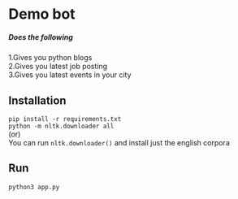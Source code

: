 # Demo bot
##### Does the following

1.Gives you python blogs  
2.Gives you latest job posting  
3.Gives you latest events in your city  

## Installation
`pip install -r requirements.txt`  
`python -m nltk.downloader all`  
(or)  
You can run `nltk.downloader()` and install just the english corpora  

## Run
`python3 app.py`
